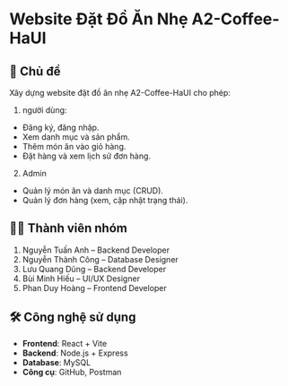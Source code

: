 # Website Đặt Đồ Ăn Nhẹ A2-Coffee-HaUI

## 📌 Chủ đề
Xây dựng website đặt đồ ăn nhẹ A2-Coffee-HaUI cho phép:
1. người dùng:
- Đăng ký, đăng nhập.
- Xem danh mục và sản phẩm.
- Thêm món ăn vào giỏ hàng.
- Đặt hàng và xem lịch sử đơn hàng.
2. Admin
- Quản lý món ăn và danh mục (CRUD).
- Quản lý đơn hàng (xem, cập nhật trạng thái).

## 👨‍💻 Thành viên nhóm
1. Nguyễn Tuấn Anh – Backend Developer  
2. Nguyễn Thành Công – Database Designer
3. Lưu Quang Dũng – Backend Developer 
4. Bùi Minh Hiếu – UI/UX Designer  
5. Phan Duy Hoàng – Frontend Developer

## 🛠 Công nghệ sử dụng
- **Frontend**: React + Vite  
- **Backend**: Node.js + Express  
- **Database**: MySQL 
- **Công cụ**: GitHub, Postman
